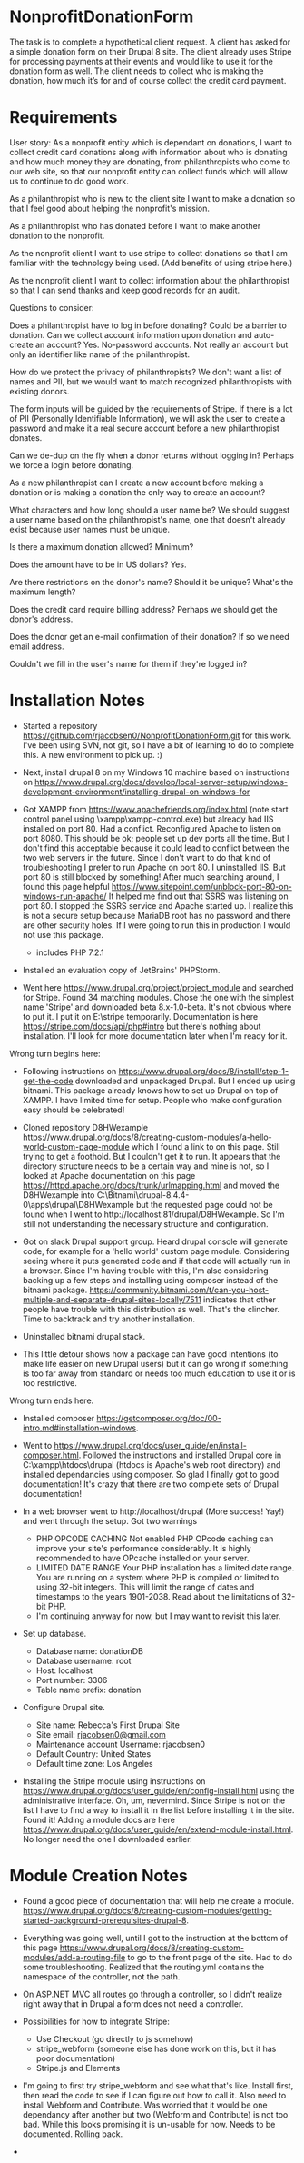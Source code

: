# NonprofitDonationForm

The task is to complete a hypothetical client request. A client has asked for a simple donation form on their
Drupal 8 site. The client already uses Stripe for processing payments at their events and would like to use it
for the donation form as well. The client needs to collect who is making the donation, how much it’s for and of
course collect the credit card payment.

# Requirements

User story: As a nonprofit entity which is dependant on donations, I want to collect credit card donations along
with information about who is donating and how much money they are donating, from philanthropists who come to our
web site, so that our nonprofit entity can collect funds which will allow us to continue to do good work.

As a philanthropist who is new to the client site I want to make a donation so that I feel good about helping the
nonprofit's mission.

As a philanthropist who has donated before I want to make another donation to the nonprofit.

As the nonprofit client I want to use stripe to collect donations so that I am familiar with the technology being
used. (Add benefits of using stripe here.)

As the nonprofit client I want to collect information about the philanthropist so that I can send thanks and keep
good records for an audit.

Questions to consider:

Does a philanthropist have to log in before donating? Could be a barrier to donation. Can we collect account information
upon donation and auto-create an account? Yes. No-password accounts. Not really an account but only an identifier like
name of the philanthropist.

How do we protect the privacy of philanthropists? We don't want a list of names and PII, but we would want to match
recognized philanthropists with existing donors.

The form inputs will be guided by the requirements of Stripe. If there is a lot of PII (Personally Identifiable
Information), we will ask the user to create a password and make it a real secure account before a new philanthropist
donates.

Can we de-dup on the fly when a donor returns without logging in? Perhaps we force a login before donating.

As a new philanthropist can I create a new account before making a donation or is making a donation the only way to
create an account?

What characters and how long should a user name be? We should suggest a user name based on the philanthropist's name,
one that doesn't already exist because user names must be unique.

Is there a maximum donation allowed? Minimum?

Does the amount have to be in US dollars? Yes.

Are there restrictions on the donor's name? Should it be unique? What's the maximum length?

Does the credit card require billing address? Perhaps we should get the donor's address.

Does the donor get an e-mail confirmation of their donation? If so we need email address.

Couldn't we fill in the user's name for them if they're logged in?

# Installation Notes

 - Started a repository https://github.com/rjacobsen0/NonprofitDonationForm.git for this work. I've been using SVN,
 not git, so I have a bit of learning to do to complete this. A new environment to pick up. :)

 - Next, install drupal 8 on my Windows 10 machine based on instructions on 
 https://www.drupal.org/docs/develop/local-server-setup/windows-development-environment/installing-drupal-on-windows-for

 - Got XAMPP from https://www.apachefriends.org/index.html (note start control panel using \xampp\xampp-control.exe)
 but already had IIS installed on port 80. Had a conflict. Reconfigured Apache to listen on port 8080. This should be
 ok; people set up dev ports all the time. But I don't find this acceptable because it could lead to conflict between
 the two web servers in the future. Since I don't want to do that kind of troubleshooting I prefer to run Apache on port 80.
 I uninstalled IIS. But port 80 is still blocked by something! After much searching around, I found this page helpful
 https://www.sitepoint.com/unblock-port-80-on-windows-run-apache/ It helped me find out that SSRS was listening on
 port 80. I stopped the SSRS service and Apache started up. I realize this is not a secure setup because MariaDB root
 has no password and there are other security holes. If I were going to run this in production I would not use this
 package.
    + includes PHP 7.2.1

 - Installed an evaluation copy of JetBrains' PHPStorm.

 - Went here https://www.drupal.org/project/project_module and searched for Stripe. Found 34 matching modules. Chose
 the one with the simplest name 'Stripe' and downloaded beta 8.x-1.0-beta. It's not obvious where to put it. I put it
 on E:\stripe temporarily. Documentation is here https://stripe.com/docs/api/php#intro but there's nothing about
 installation. I'll look for more documentation later when I'm ready for it.

Wrong turn begins here:
 - Following instructions on https://www.drupal.org/docs/8/install/step-1-get-the-code downloaded and unpackaged Drupal.
 But I ended up using bitnami. This package already knows how to set up Drupal on top of XAMPP. I have limited time for
 setup. People who make configuration easy should be celebrated!

 - Cloned repository D8HWexample https://www.drupal.org/docs/8/creating-custom-modules/a-hello-world-custom-page-module
 which I found a link to on this page. Still trying to get a foothold. But I couldn't get it to run. It appears that
 the directory structure needs to be a certain way and mine is not, so I looked at Apache documentation on this page
 https://httpd.apache.org/docs/trunk/urlmapping.html and moved the D8HWexample into C:\Bitnami\drupal-8.4.4-0\apps\drupal\D8HWexample
 but the requested page could not be found when I went to http://localhost:81/drupal/D8HWexample. So I'm still not
 understanding the necessary structure and configuration.

 - Got on slack Drupal support group. Heard drupal console will generate code, for example for a 'hello world' custom
 page module. Considering seeing where it puts generated code and if that code will actually run in a browser. Since
 I'm having trouble with this, I'm also considering backing up a few steps and installing using composer instead of
 the bitnami package. https://community.bitnami.com/t/can-you-host-multiple-and-separate-drupal-sites-locally/7511
 indicates that other people have trouble with this distribution as well. That's the clincher. Time to backtrack and
 try another installation.

  - Uninstalled bitnami drupal stack.

  - This little detour shows how a package can have good intentions (to make life easier on new Drupal users) but it
  can go wrong if something is too far away from standard or needs too much education to use it or is too restrictive.

Wrong turn ends here.

  - Installed composer https://getcomposer.org/doc/00-intro.md#installation-windows.

  - Went to https://www.drupal.org/docs/user_guide/en/install-composer.html. Followed the instructions and installed 
  Drupal core in C:\xampp\htdocs\drupal (htdocs is Apache's web root directory) and installed dependancies using
  composer. So glad I finally got to good documentation! It's crazy that there are two complete sets of Drupal
  documentation!

  - In a web browser went to http://localhost/drupal (More success! Yay!) and went through the setup. Got two warnings
    + PHP OPCODE CACHING Not enabled PHP OPcode caching can improve your site's performance considerably. It is highly
    recommended to have OPcache installed on your server.
    + LIMITED DATE RANGE Your PHP installation has a limited date range. You are running on a system where PHP is
    compiled or limited to using 32-bit integers. This will limit the range of dates and timestamps to the years
    1901-2038. Read about the limitations of 32-bit PHP.
    + I'm continuing anyway for now, but I may want to revisit this later.

  - Set up database. 
    + Database name: donationDB
    + Database username: root
    + Host: localhost
    + Port number: 3306
    + Table name prefix: donation
  
  - Configure Drupal site. 
    + Site name: Rebecca's First Drupal Site
    + Site email: rjacobsen0@gmail.com
    + Maintenance account Username: rjacobsen0
    + Default Country: United States
    + Default time zone: Los Angeles

  - Installing the Stripe module using instructions on https://www.drupal.org/docs/user_guide/en/config-install.html
  using the administrative interface. Oh, um, nevermind. Since Stripe is not on the list I have to find a way to
  install it in the list before installing it in the site. Found it! Adding a module docs are here
  https://www.drupal.org/docs/user_guide/en/extend-module-install.html. No longer need the one I downloaded earlier.

# Module Creation Notes

  - Found a good piece of documentation that will help me create a module. https://www.drupal.org/docs/8/creating-custom-modules/getting-started-background-prerequisites-drupal-8.
  
  - Everything was going well, until I got to the instruction at the bottom of this page
  https://www.drupal.org/docs/8/creating-custom-modules/add-a-routing-file to go to the front page of the site. Had
  to do some troubleshooting. Realized that the routing.yml contains the namespace of the controller, not the path.

  - On ASP.NET MVC all routes go through a controller, so I didn't realize right away that in Drupal a form does not
  need a controller.

  - Possibilities for how to integrate Stripe:
    + Use Checkout (go directly to js somehow)
    + stripe_webform (someone else has done work on this, but it has poor documentation)
    + Stripe.js and Elements

  - I'm going to first try stripe_webform and see what that's like. Install first, then read the code to see if I
  can figure out how to call it. Also need to install Webform and Contribute. Was worried that it would be one
  dependancy after another but two (Webform and Contribute) is not too bad. While this looks promising it is
  un-usable for now. Needs to be documented. Rolling back.

  - 